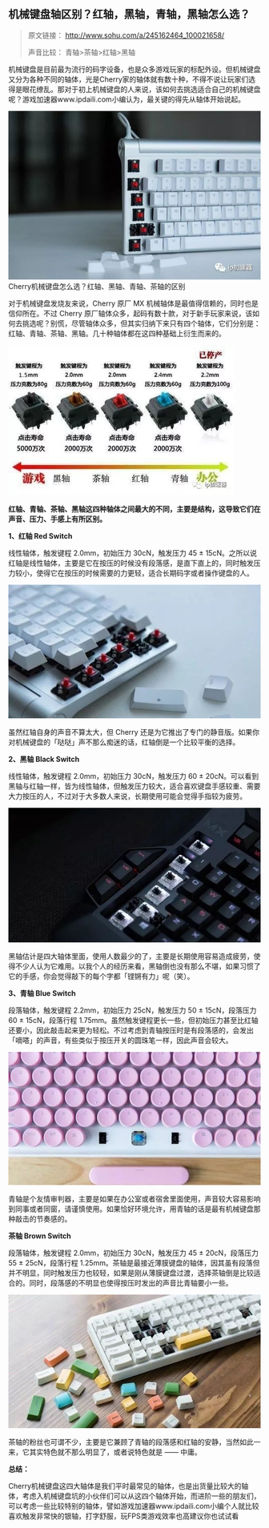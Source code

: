 ## 机械键盘轴区别？红轴，黑轴，青轴，黑轴怎么选？

> 原文链接： http://www.sohu.com/a/245162464_100021658/ 
>
> 声音比较： 青轴>茶轴>红轴>黑轴

机械键盘是目前最为流行的码字设备，也是众多游戏玩家的标配外设。但机械键盘又分为各种不同的轴体，光是Cherry家的轴体就有数十种，不得不说让玩家们选得是眼花缭乱。那对于初上机械键盘的人来说，该如何去挑选适合自己的机械键盘呢？游戏加速器www.ipdaili.com小编认为，最关键的得先从轴体开始说起。

![img](c7e5dd6d19644fe9a4c2c59e6b6f0174.jpeg)Cherry机械键盘怎么选？红轴、黑轴、青轴、茶轴的区别

对于机械键盘发烧友来说，Cherry 原厂 MX 机械轴体是最值得信赖的，同时也是信仰所在。不过 Cherry 原厂轴体众多，起码有数十款，对于新手玩家来说，该如何去挑选呢？别慌，尽管轴体众多，但其实归纳下来只有四个轴体，它们分别是：红轴、青轴、茶轴、黑轴。几十种轴体都在这四种基础上衍生而来的。

![img](75fd99d86aec444eb63f0eba335ceee3.jpeg)

**红轴、青轴、茶轴、黑轴这四种轴体之间最大的不同，主要是结构，这导致它们在声音、压力、手感上有所区别。**

**1、红轴 Red Switch**

线性轴体，触发键程 2.0mm，初始压力 30cN，触发压力 45 ± 15cN。之所以说红轴是线性轴体，主要是它在按压的时候没有段落感，是直下直上的，同时触发压力较小，使得它在按压的时候需要的力更轻，适合长期码字或者操作键盘的人。

![img](32474fb7c33047a1bb6d39b8f0ba43e6.jpeg)

虽然红轴自身的声音不算太大，但 Cherry 还是为它推出了专门的静音版。如果你对机械键盘的「哒哒」声不那么痴迷的话，红轴倒是一个比较平衡的选择。

**2、黑轴 Black Switch**

线性轴体，触发键程 2.0mm，初始压力 30cN，触发压力 60 ± 20cN。可以看到黑轴与红轴一样，皆为线性轴体，但触发压力较大，适合喜欢键盘手感较重、需要大力按压的人，不过对于大多数人来说，长期使用可能会觉得手指较为疲劳。

![img](e9ac20df6ab946ca8ce1bd77f9187d8a.jpeg)

黑轴估计是四大轴体里面，使用人数最少的了，主要是长期使用容易造成疲劳，使得不少人认为它难用。以我个人的经历来看，黑轴倒也没有那么不堪，如果习惯了它的手感，你会觉得敲下的每个字都「铿锵有力」呢（笑）。

**3、青轴 Blue Switch**

段落轴体，触发键程 2.2mm，初始压力 25cN，触发压力 50 ± 15cN，段落压力 60 ± 15cN，段落行程 1.75mm。虽然触发键程更长一些，但初始压力甚至比红轴还要小，因此敲击起来更为轻松。不过考虑到青轴按压时是有段落感的，会发出「嘀嗒」的声音，有些类似于按压开关的圆珠笔一样，因此声音会较大。

![img](0ee5de74fe654925b9ae09e5ff535680.jpeg)

青轴是个友情审判器，主要是如果在办公室或者宿舍里面使用，声音较大容易影响到同事或者同窗，请谨慎使用。如果恰好环境允许，用青轴的话是最有机械键盘那种敲击的节奏感的。

**茶轴 Brown Switch**

段落轴体，触发键程 2.0mm，初始压力 30cN，触发压力 45 ± 20cN，段落压力 55 ± 25cN，段落行程 1.25mm。茶轴是最接近薄膜键盘的轴体，因其虽有段落但并不明显，同时触发压力也较轻，如果是刚从薄膜键盘过渡，选择茶轴倒是比较适合的。同时，段落感的不明显也使得按压时发出的声音比青轴要小一些。

![img](253a44fd6390447ba8e5b7e232cbcb12.jpeg)

茶轴的粉丝也可谓不少，主要是它兼顾了青轴的段落感和红轴的安静，当然如此一来，它其实特色就不那么明显了，或者说特色就是 —— 中庸。

**总结：**

Cherry机械键盘这四大轴体是我们平时最常见的轴体，也是出货量比较大的轴体，考虑入机械键盘坑的小伙伴们可以从这四个轴体开始，而进阶一些的朋友们，可以考虑一些比较特别的轴体，譬如游戏加速器www.ipdaili.com小编个人就比较喜欢触发非常快的银轴，打字舒服，玩FPS类游戏效率也高建议你也试试看